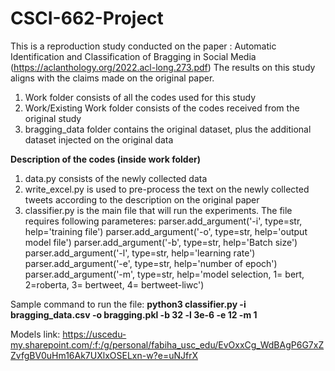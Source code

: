 # CSCI-662-Project
This is a reproduction study conducted on the paper : Automatic Identification and Classification of Bragging in Social Media (https://aclanthology.org/2022.acl-long.273.pdf)
The results on this study aligns with the claims made on the original paper.

1. Work folder consists of all the codes used for this study
2. Work/Existing Work folder consists of the codes received from the original study
3. bragging_data folder contains the original dataset, plus the additional dataset injected on the original data

**Description of the codes (inside work folder)**
1. data.py consists of the newly collected data
2. write_excel.py is used to pre-process the text on the newly collected tweets according to the description on the original paper
3. classifier.py is the main file that will run the experiments. The file requires following parameteres:
    parser.add_argument('-i', type=str, help='training file')
    parser.add_argument('-o', type=str, help='output model file')
    parser.add_argument('-b', type=str, help='Batch size')
    parser.add_argument('-l', type=str, help='learning rate')
    parser.add_argument('-e', type=str, help='number of epoch')
    parser.add_argument('-m', type=str, help='model selection, 1= bert, 2=roberta, 3= bertweet, 4= bertweet-liwc')
  
Sample command to run the file: **python3 classifier.py -i bragging_data.csv -o bragging.pkl -b 32 -l 3e-6 -e 12 -m 1**

Models link:
https://uscedu-my.sharepoint.com/:f:/g/personal/fabiha_usc_edu/EvOxxCg_WdBAgP6G7xZZvfgBV0uHm16Ak7UXlxOSELxn-w?e=uNJfrX


